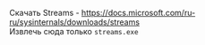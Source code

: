 Скачать Streams - https://docs.microsoft.com/ru-ru/sysinternals/downloads/streams  
Извлечь сюда только `streams.exe`